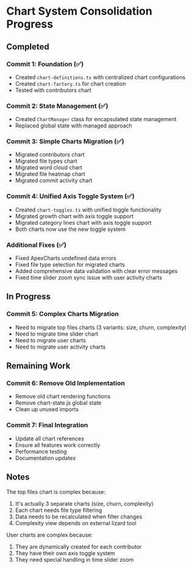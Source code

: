 # Chart System Consolidation Progress

## Completed

### Commit 1: Foundation (✅)
- Created `chart-definitions.ts` with centralized chart configurations
- Created `chart-factory.ts` for chart creation
- Tested with contributors chart

### Commit 2: State Management (✅)
- Created `ChartManager` class for encapsulated state management
- Replaced global state with managed approach

### Commit 3: Simple Charts Migration (✅)
- Migrated contributors chart
- Migrated file types chart
- Migrated word cloud chart
- Migrated file heatmap chart
- Migrated commit activity chart

### Commit 4: Unified Axis Toggle System (✅)
- Created `chart-toggles.ts` with unified toggle functionality
- Migrated growth chart with axis toggle support
- Migrated category lines chart with axis toggle support
- Both charts now use the new toggle system

### Additional Fixes (✅)
- Fixed ApexCharts undefined data errors
- Fixed file type selection for migrated charts
- Added comprehensive data validation with clear error messages
- Fixed time slider zoom sync issue with user activity charts

## In Progress

### Commit 5: Complex Charts Migration
- Need to migrate top files charts (3 variants: size, churn, complexity)
- Need to migrate time slider chart
- Need to migrate user charts
- Need to migrate user activity charts

## Remaining Work

### Commit 6: Remove Old Implementation
- Remove old chart rendering functions
- Remove chart-state.js global state
- Clean up unused imports

### Commit 7: Final Integration
- Update all chart references
- Ensure all features work correctly
- Performance testing
- Documentation updates

## Notes

The top files chart is complex because:
1. It's actually 3 separate charts (size, churn, complexity)
2. Each chart needs file type filtering
3. Data needs to be recalculated when filter changes
4. Complexity view depends on external lizard tool

User charts are complex because:
1. They are dynamically created for each contributor
2. They have their own axis toggle system
3. They need special handling in time slider zoom